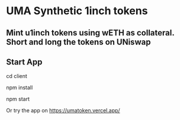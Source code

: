 # UMA Synthetic 1inch tokens 

## Mint u1inch tokens using wETH as collateral. Short and long the tokens on UNiswap


## Start App
cd client

npm install

npm start

Or try the app on https://umatoken.vercel.app/ 
